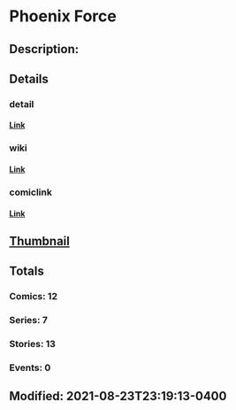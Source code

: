 # Phoenix Force
## Description: 
## Details
### detail
#### [Link](http://marvel.com/comics/characters/1014318/phoenix_force?utm_campaign=apiRef&utm_source=225578a89fc76f3d20fbffda5d17a88d)
### wiki
#### [Link](http://marvel.com/universe/Phoenix%20Force?utm_campaign=apiRef&utm_source=225578a89fc76f3d20fbffda5d17a88d)
### comiclink
#### [Link](http://marvel.com/comics/characters/1014318/phoenix_force?utm_campaign=apiRef&utm_source=225578a89fc76f3d20fbffda5d17a88d)
## [Thumbnail](http://i.annihil.us/u/prod/marvel/i/mg/b/40/image_not_available.jpg)
## Totals
### Comics: 12
### Series: 7
### Stories: 13
### Events: 0
## Modified: 2021-08-23T23:19:13-0400